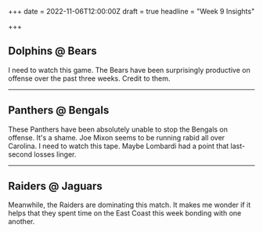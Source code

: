 +++
date = 2022-11-06T12:00:00Z
draft = true
headline = "Week 9 Insights"

+++
## Dolphins @ Bears

I need to watch this game. The Bears have been surprisingly productive on offense over the past three weeks. Credit to them.

***

## Panthers @ Bengals

These Panthers have been absolutely unable to stop the Bengals on offense. It's a shame. Joe Mixon seems to be running rabid all over Carolina. I need to watch this tape. Maybe Lombardi had a point that last-second losses linger.

***

## Raiders @ Jaguars

Meanwhile, the Raiders are dominating this match. It makes me wonder if it helps that they spent time on the East Coast this week bonding with one another.